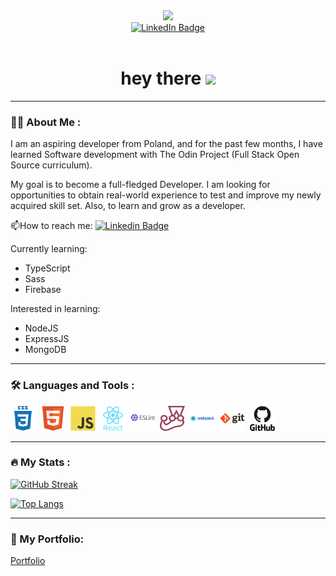 <div align="center">
  <img src="https://media.giphy.com/media/R03zWv5p1oNSQd91EP/giphy.gif" width="500" height="auto"/>
</div>
<div id="badges" align="center">
  <a href="https://www.linkedin.com/in/maciej-d%C4%85browski-091a02246/">
    <img src="https://img.shields.io/badge/LinkedIn-blue?style=for-the-badge&logo=linkedin&logoColor=white" alt="LinkedIn Badge"/>
  </a>
</div>

<div align="center">
<img src="https://komarev.com/ghpvc/?username=MaciejDabrowskii&style=flat-square&color=blue" alt=""/>
</div>

<h1 align="center">
  hey there
  <img src="https://media.giphy.com/media/hvRJCLFzcasrR4ia7z/giphy.gif" width="30px"/>
</h1>

---

### :man_technologist: About Me :

I am an aspiring developer from Poland, and for the past few months, I have learned Software development with The Odin Project (Full Stack Open Source curriculum).

My goal is to become a full-fledged Developer. I am looking for opportunities to obtain real-world experience to test and improve my newly acquired skill set.
Also, to learn and grow as a developer.

:mailbox:How to reach me: [![Linkedin Badge](https://img.shields.io/badge/-Maciej-blue?style=flat&logo=Linkedin&logoColor=white)](https://www.linkedin.com/in/maciej-d%C4%85browski-091a02246/)

Currently learning:
<ul>
 <li>TypeScript</li>
 <li>Sass</li>
 <li>Firebase</li>
</ul>

Interested in learning: 
<ul>
 <li>NodeJS</li>
 <li>ExpressJS</li>
 <li>MongoDB</li>
</ul>

---

### :hammer_and_wrench: Languages and Tools :

<div>
  <img src="https://github.com/devicons/devicon/blob/master/icons/css3/css3-plain-wordmark.svg"  title="CSS3" alt="CSS" width="40" height="40"/>&nbsp;
  <img src="https://github.com/devicons/devicon/blob/master/icons/html5/html5-original.svg" title="HTML5" alt="HTML" width="40" height="40"/>&nbsp;
  <img src="https://github.com/devicons/devicon/blob/master/icons/javascript/javascript-original.svg" title="JavaScript" alt="JavaScript" width="40" height="40"/>&nbsp;
    <img src="https://github.com/devicons/devicon/blob/master/icons/react/react-original-wordmark.svg" title="React" alt="React" width="40" height="40"/>&nbsp;
      <img src="https://github.com/devicons/devicon/blob/master/icons/eslint/eslint-original-wordmark.svg" title="ESLint" alt="ESLint" width="40" height="40"/>&nbsp; 
  <img src="https://github.com/devicons/devicon/blob/master/icons/jest/jest-plain.svg" title="Jest" alt="Jest" width="40" height="40"/>&nbsp;
  <img src="https://github.com/devicons/devicon/blob/master/icons/webpack/webpack-original-wordmark.svg" title="Webpack" alt="Webpack" width="40" height="40"/>&nbsp;
  <img src="https://github.com/devicons/devicon/blob/master/icons/git/git-original-wordmark.svg" title="Git" alt="Git" width="40" height="40"/>&nbsp;
  <img src="https://github.com/devicons/devicon/blob/master/icons/github/github-original-wordmark.svg" title="Github" alt="Github" width="40" height="40"/>&nbsp;

</div>

---

### :fire: My Stats :

[![GitHub Streak](http://github-readme-streak-stats.herokuapp.com?user=MaciejDabrowskii&theme=vue&date_format=j%20M%5B%20Y%5D)](https://git.io/streak-stats)

[![Top Langs](https://github-readme-stats.vercel.app/api/top-langs/?username=MaciejDabrowskii&layout=compact&theme=vue)](https://github.com/anuraghazra/github-readme-stats)

---

### :page_with_curl: My Portfolio:

[Portfolio](https://maciejdabrowskii.github.io/PROJECT-PORTFOLIO/)
